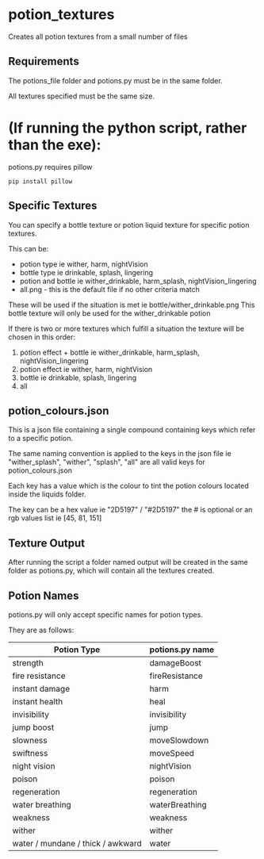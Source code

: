 # potion_textures
Creates all potion textures from a small number of files
## Requirements
The potions_file folder and potions.py must be in the same folder.

All textures specified must be the same size.

# (If running the python script, rather than the exe):
potions.py requires pillow

    pip install pillow

## Specific Textures
You can specify a bottle texture or potion liquid texture for specific potion textures.

This can be:
* potion type ie wither, harm, nightVision
* bottle type ie drinkable, splash, lingering
* potion and bottle ie wither_drinkable, harm_splash, nightVision_lingering
* all.png - this is the default file if no other criteria match

These will be used if the situation is met ie bottle/wither_drinkable.png
This bottle texture will only be used for the wither_drinkable potion

If there is two or more textures which fulfill a situation the texture will be chosen in this order:
1. potion effect + bottle ie wither_drinkable, harm_splash, nightVision_lingering
2. potion effect ie wither, harm, nightVision
3. bottle ie drinkable, splash, lingering
4. all

## potion_colours.json
This is a json file containing a single compound containing keys which refer to a specific potion.

The same naming convention is applied to the keys in the json file ie "wither_splash", "wither", "splash", "all" are all valid keys for potion_colours.json

Each key has a value which is the colour to tint the potion colours located inside the liquids folder.

The key can be a hex value ie "2D5197" / "#2D5197" the # is optional or an rgb values list ie [45, 81, 151]

## Texture Output
After running the script a folder named output will be created in the same folder as potions.py, which will contain all the textures created.

## Potion Names
potions.py will only accept specific names for potion types.

They are as follows:

|Potion Type|potions.py name|
|-|-|
|strength|damageBoost|
|fire resistance|fireResistance|
|instant damage|harm|
|instant health|heal|
|invisibility|invisibility|
|jump boost|jump|
|slowness|moveSlowdown|
|swiftness|moveSpeed|
|night vision|nightVision|
|poison|poison|
|regeneration|regeneration|
|water breathing|waterBreathing|
|weakness|weakness|
|wither|wither|
|water / mundane / thick / awkward|water|
